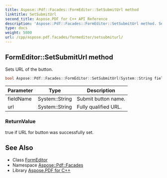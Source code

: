 ```yaml
---
title: Aspose::Pdf::Facades::FormEditor::SetSubmitUrl method
linktitle: SetSubmitUrl
second_title: Aspose.PDF for C++ API Reference
description: 'Aspose::Pdf::Facades::FormEditor::SetSubmitUrl method. Sets URL of the button in C++.'
type: docs
weight: 5800
url: /cpp/aspose.pdf.facades/formeditor/setsubmiturl/
---
```

## FormEditor::SetSubmitUrl method


Sets URL of the button.

```cpp
bool Aspose::Pdf::Facades::FormEditor::SetSubmitUrl(System::String fieldName, System::String url)
```


| Parameter | Type | Description |
| --- | --- | --- |
| fieldName | System::String | Submit button name. |
| url | System::String | Fully qualified URL. |

### ReturnValue

true if URL for button was successfully set.

## See Also

* Class [FormEditor](../)
* Namespace [Aspose::Pdf::Facades](../../)
* Library [Aspose.PDF for C++](../../../)
